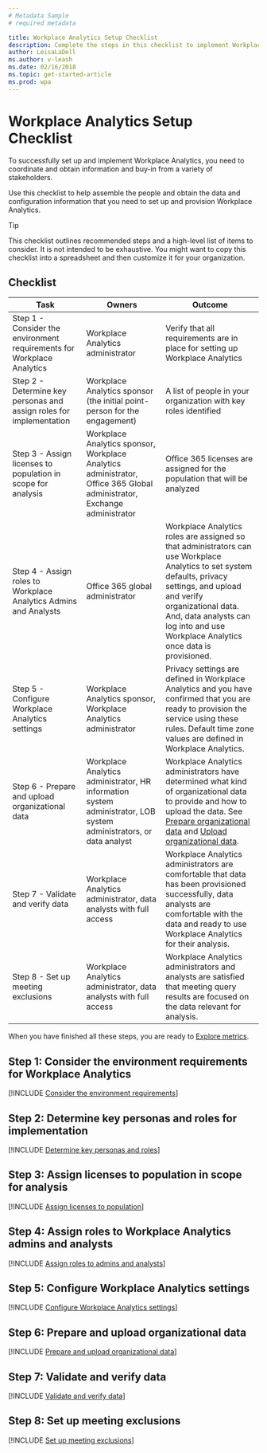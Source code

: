 ```yaml
---
# Metadata Sample
# required metadata

title: Workplace Analytics Setup Checklist
description: Complete the steps in this checklist to implement Workplace Analytics in your organization
author: LeisaLaDell
ms.author: v-leash
ms.date: 02/16/2018
ms.topic: get-started-article
ms.prod: wpa
---
```


# Workplace Analytics Setup Checklist

To successfully set up and implement Workplace Analytics, you need to coordinate and obtain information and buy-in from a variety of stakeholders.

Use this checklist to help assemble the people and obtain the data and configuration information that you need to set up and provision Workplace Analytics.

> [!TIP]
> This checklist outlines recommended steps and a high-level list of items to consider. It is not intended to be exhaustive. You might want to copy this checklist into a spreadsheet and then customize it for your organization.

## Checklist

| Task | Owners | Outcome |
|------|--------|---------|
| Step 1 - Consider the environment requirements for Workplace Analytics | Workplace Analytics administrator |  <!-- VERIFY THIS WORDING --> Verify that all requirements are in place for setting up Workplace Analytics     |
| Step 2 - Determine key personas and assign roles for implementation    |Workplace Analytics sponsor (the initial point-person for the engagement)       |   A list of people in your organization with key roles identified     |
| Step 3 - Assign licenses to population in scope for analysis     |   Workplace Analytics sponsor, Workplace Analytics administrator, Office 365 Global administrator, Exchange administrator     | Office 365 licenses are assigned for the population that will be analyzed   |
| Step 4 - Assign roles to Workplace Analytics Admins and Analysts   |    Office 365 global administrator   |     Workplace Analytics roles are assigned so that administrators can use Workplace Analytics to set system defaults, privacy settings, and upload and verify organizational data. And,  data analysts can log into and use Workplace Analytics once data is provisioned.   |
| Step 5 - Configure Workplace Analytics settings    |    Workplace Analytics sponsor, Workplace Analytics administrator   |  Privacy settings are defined in Workplace Analytics and you have confirmed that you are ready to provision the service using these rules. Default time zone values are defined in Workplace Analytics.        |
| Step 6 - Prepare and upload organizational data    |   Workplace Analytics administrator, HR information system administrator, LOB system administrators, or data analyst     |    Workplace Analytics administrators have determined what kind of organizational data to provide and how to upload the data. See [Prepare organizational data](../Use/Prepare-organizational-data.md) and [Upload organizational data](../Use/Upload-organizational-data.md).    |
| Step 7 - Validate and verify data    |  Workplace Analytics administrator, data analysts with full access     |    Workplace Analytics administrators are comfortable that data has been provisioned successfully, data analysts are comfortable with the data and ready to use Workplace Analytics for their analysis.     |
| Step 8 - Set up meeting exclusions  |   Workplace Analytics administrator, data analysts with full access     |     Workplace Analytics administrators and analysts are satisfied that meeting query results are focused on the data relevant for analysis.

When you have finished all these steps, you are ready to [Explore metrics](../Use/Explore-Metrics-Week-in-the-Life.md).

## Step 1: Consider the environment requirements for Workplace Analytics

[!INCLUDE [Consider the environment requirements](../Setup/Environment-Requirements.md)] 

## Step 2: Determine key personas and roles for implementation

[!INCLUDE [Determine key personas and roles](../Setup/Determine-key-personas.md)] 

## Step 3: Assign licenses to population in scope for analysis

[!INCLUDE [Assign licenses to population](../Setup/Assign-licenses-to-population.md)] 

## Step 4: Assign roles to Workplace Analytics admins and analysts

[!INCLUDE [Assign roles to admins and analysts](../Setup/Configure-wpa-settings.md)] 

## Step 5: Configure Workplace Analytics settings

[!INCLUDE [Configure Workplace Analytics settings](../Setup/Configure-wpa-settings.md)] 

## Step 6: Prepare and upload organizational data

[!INCLUDE [Prepare and upload organizational data](../Setup/Prep-upload-org-data.md)] 

## Step 7: Validate and verify data

[!INCLUDE [Validate and verify data](../Setup/Set-up-mtg-exclusions.md)] 

## Step 8: Set up meeting exclusions

[!INCLUDE [Set up meeting exclusions](../Setup/Set-up-mtg-exclusions.md)] 





